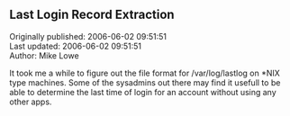 ## Last Login Record Extraction  
Originally published: 2006-06-02 09:51:51  
Last updated: 2006-06-02 09:51:51  
Author: Mike Lowe  
  
It took me a while to figure out the file format for /var/log/lastlog on *NIX type machines.  Some of the sysadmins out there may find it usefull to be able to determine the last time of login for an account without using any other apps.